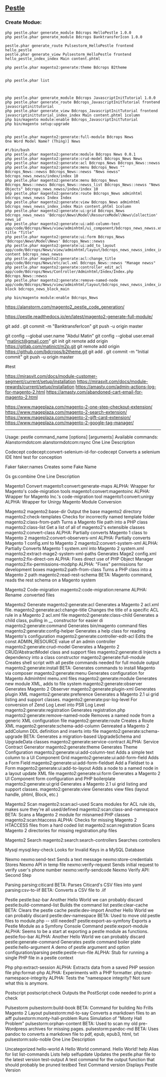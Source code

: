 ## [Pestle](https://github.com/astorm/pestle) 



### Create Modue:
```
php pestle.phar generate_module Bdcrops HelloPestle 1.0.0
php pestle.phar generate_module Bdcrops BanktransferIcon 1.0.0

pestle.phar generate_route Pulsestorm_HelloPestle frontend hello_pestle
pestle.phar generate_view Pulsestorm_HelloPestle frontend hello_pestle_index_index Main content.phtml

php pestle.phar magento2:generate:theme Bdcrops B2theme


php pestle.phar list



php pestle.phar generate_module Bdcrops JavascriptInitTutorial 1.0.0
php pestle.phar generate_route Bdcrops_JavascriptInitTutorial frontend javascriptinittutorial
php pestle.phar generate_view Bdcrops_JavascriptInitTutorial frontend javascriptinittutorial_index_index Main content.phtml 1column
php bin/magento module:enable Bdcrops_JavascriptInitTutorial
php bin/magento setup:upgrade


php pestle.phar magento2:generate:full-module Bdcrops News
One Word Model Name? (Thing)] News

#!/bin/bash
php pestle.phar magento2:generate:module Bdcrops News 0.0.1
php pestle.phar magento2:generate:crud-model Bdcrops_News News
php pestle.phar magento2:generate:acl Bdcrops_News Bdcrops_News::newss
php pestle.phar magento2:generate:menu Bdcrops_News "" Bdcrops_News::newss Bdcrops_News::newss "News newss" bdcrops_news_newss/index/index 10
php pestle.phar magento2:generate:menu Bdcrops_News Bdcrops_News::newss Bdcrops_News::newss_list Bdcrops_News::newss "News Objects" bdcrops_news_newss/index/index 10
php pestle.phar magento2:generate:route Bdcrops_News adminhtml bdcrops_news_newss Index Index
php pestle.phar magento2:generate:view Bdcrops_News adminhtml bdcrops_news_newss_index_index Main content.phtml 1column
php pestle.phar magento2:generate:ui:grid Bdcrops_News bdcrops_news_newss 'Bdcrops\News\Model\ResourceModel\News\Collection' news_id
php pestle.phar magento2:generate:ui:add-column-text app/code/Bdcrops/News/view/adminhtml/ui_component/bdcrops_news_newss.xml title "Title"
php pestle.phar magento2:generate:ui:form Bdcrops_News 'Bdcrops\News\Model\News' Bdcrops_News::newss
php pestle.phar magento2:generate:ui:add_to_layout app/code/Bdcrops/News/view/adminhtml/layout/bdcrops_news_newss_index_index.xml content bdcrops_news_newss
php pestle.phar magento2:generate:acl:change_title app/code/Bdcrops/News/etc/acl.xml Bdcrops_News::newss "Manage newss"
php pestle.phar magento2:generate:controller_edit_acl app/code/Bdcrops/News/Controller/Adminhtml/Index/Index.php Bdcrops_News::newss
php pestle.phar magento2:generate:remove-named-node app/code/Bdcrops/News/view/adminhtml/layout/bdcrops_news_newss_index_index.xml block bdcrops_news_block_main

php bin/magento module:enable Bdcrops_News
```




https://alanstorm.com/magento2_pestle_code_generation/

https://pestle.readthedocs.io/en/latest/magento2-generate-full-module/



git add .
git commit -m "BanktransferIcon"
git push -u origin master


git config --global user.name "Abdul Matin"
git config --global user.email "matinict@gmail.com"
git init
git remote add origin https://gitlab.com/matinict/m2p.git
git remote add origin https://github.com/bdcrops/b2theme.git
git add .
git commit -m "Initial commit"
git push -u origin master


#test

https://mirasvit.com/docs/module-customer-segment/current/setup/installation
https://mirasvit.com/docs/module-rewards/current/setup/installation
https://amasty.com/admin-actions-log-for-magento-2.html
https://amasty.com/abandoned-cart-email-for-magento-2.html

https://www.mageplaza.com/magento-2-one-step-checkout-extension/
https://www.mageplaza.com/magento-2-search-extension/
https://www.mageplaza.com/magento-2-gift-card-extension/
https://www.mageplaza.com/magento-2-google-tag-manager/




***

Usage: pestle command_name [options] [arguments]
Available commands:
Alanstormdotcom
  alanstormdotcom:rsync                      One Line Description

Codecept
  codecept:convert-selenium-id-for-codecept  Converts a selenium IDE html test for conception

Faker
  faker:names                                Creates some Fake Name

Gs
  gs:combine                                 One Line Description

Magento1 Convert
  magento1:convert:generate-maps             ALPHA: Wrapper for Magento's code-migration tools
  magento1:convert:magentoinc                ALPHA: Wrapper for Magento Inc.'s code-migration tool
  magento1:convert:unirgy                    ALPHA: Wrapper for Unirgy Magento Module Conversion

Magento2
  magento2:base-dir                          Output the base magento2 directory
  magento2:check-templates                   Checks for incorrectly named template folder
  magento2:class-from-path                   Turns a Magento file path into a PHP class
  magento2:class-list                        Get a list of all of magento2's extensible classes
  magento2:convert-class                     ALPHA: Partially converts Magento 1 class to Magento 2
  magento2:convert-observers-xml             ALPHA: Partially converts Magento 1 config.xml to Magento 2
  magento2:convert-system-xml                ALPHA: Partially Converts Magento 1 system.xml into Magento 2 system.xml
  magento2:extract-mage2-system-xml-paths    Generates Mage2 config.xml
  magento2:fix-direct-om                     ALPHA: Fixes direct use of PHP Object Manager
  magento2:fix-permissions-modphp            ALPHA: "Fixes" permissions for development boxes
  magento2:path-from-class                   Turns a PHP class into a Magento 2 path
  magento2:read-rest-schema                  BETA: Magento command, reads the rest schema on a Magento system

Magento2 Code-migration
  magento2:code-migration:rename             ALPHA: Rename .converted files

Magento2 Generate
  magento2:generate:acl                      Generates a Magento 2 acl.xml file.
  magento2:generate:acl:change-title         Changes the title of a specific ACL rule in a Magento 2 acl.xml file
  magento2:generate:class-child              Generates a child class, pulling in __ constructor for easier di
  magento2:generate:command                  Generates bin/magento command files
  magento2:generate:config-helper            Generates a help class for reading Magento's configuration
  magento2:generate:controller-edit-acl      Edits the const ADMIN_RESOURCE value of an admin controller
  magento2:generate:crud-model               Generates a Magento 2 CRUD/AbstractModel class and support files
  magento2:generate:di                       Injects a dependency into a class constructor
  magento2:generate:full-module              Creates shell script with all pestle commands needed for full module output
  magento2:generate:install                  BETA: Generates commands to install Magento via composer
  magento2:generate:menu                     Generates configuration for Magento Adminhtml menu.xml files
  magento2:generate:module                   Generates new module XML, adds to file system
  magento2:generate:observer                 Generates Magento 2 Observer
  magento2:generate:plugin-xml               Generates plugin XML
  magento2:generate:preference               Generates a Magento 2.1 ui grid listing and support classes.
  magento2:generate:psr-log-level            For conversion of Zend Log Level into PSR Log Level
  magento2:generate:registration             Generates registration.php
  magento2:generate:remove-named-node        Removes a named node from a generic XML configuration file
  magento2:generate:route                    Creates a Route XML
  magento2:generate:schema-add-column        Genreated a Magento 2 addColumn DDL definition and inserts into file
  magento2:generate:schema-upgrade           BETA: Generates a migration-based UpgradeSchema and UpgradeData classes
  magento2:generate:service-contract         ALPHA: Service Contract Generator
  magento2:generate:theme                    Generates Theme Configuration
  magento2:generate:ui:add-column-text       Adds a simple text column to a UI Component Grid
  magento2:generate:ui:add-form-field        Adds a Form Field
  magento2:generate:ui:add-form-fieldset     Add a Fieldset to a Form
  magento2:generate:ui:add-to-layout         Adds a <uiComponent/> node to a named node in a layout update XML file
  magento2:generate:ui:form                  Generates a Magento 2 UI Component form configuration and PHP boilerplate
  magento2:generate:ui:grid                  Generates a Magento 2.1 ui grid listing and support classes.
  magento2:generate:view                     Generates view files (layout handle, phtml, Block, etc.)

Magento2 Scan
  magento2:scan:acl-used                     Scans modules for ACL rule ids, makes sure they're all used/defined
  magento2:scan:class-and-namespace          BETA: Scans a Magento 2 module for misnamed PHP classes
  magento2:scan:htaccess                     ALPHA: Checks for missing Magento 2 HTACCESS files from a hard coded list
  magento2:scan:registration                 Scans Magento 2 directories for missing registration.php files

Magento2 Search
  magento2:search:search-controllers         Searches controllers

Mysql
  mysql:key-check                            Looks for Invalid Keys in a MySQL Database

Nexmo
  nexmo:send-text                            Sends a text message
  nexmo:store-credentials                    Stores Nexmo API in temp file
  nexmo:verify-request                       Sends initial request to verify user's phone number
  nexmo:verify-sendcode                      Nexmo Verify API: Second Step

Parsing
  parsing:citicard                           BETA: Parses Citicard's CSV files into yaml
  parsing:csv-to-iif                         BETA: Converts a CSV file to .iif

Pestle
  pestle:baz-bar                             Another Hello World we can probably discard
  pestle:build-command-list                  Builds the command list
  pestle:clear-cache                         BETA: Clears the pestle cache
  pestle:dev-import                          Another Hello World we can probably discard
  pestle:dev-namespace                       BETA: Used to move old pestle files to module.php -- still needed?
  pestle:export-as-symfony                   Exports a Pestle Module as a Symfony Console Command
  pestle:export-module                       ALPHA: Seems to be a start at exporting a pestle module as functions.
  pestle:foo-bar                             ALPHA: Another Hello World we can probably discard
  pestle:generate-command                    Generates pestle command boiler plate
  pestle:hello-argument                      A demo of pestle argument and option configuration/parsing
  pestle:pestle-run-file                     ALPHA: Stub for running a single PHP file in a pestle context

Php
  php:extract-session                        ALPHA: Extracts data from a saved PHP session file
  php:format-php                             ALPHA: Experiments with a PHP formatter.
  php:test-namespace-integrity               ALPHA: Tests the "namespace integrity?  Not sure what this is anymore.

Postscript
  postscript:check                           Outputs the PostScript code needed to print a check

Pulsestorm
  pulsestorm:build-book                      BETA: Command for building No Frills Magento 2 Layout
  pulsestorm:md-to-say                       Converts a markdown files to an aiff
  pulsestorm:monty-hall-problem              Runs Simulation of "Monty Hall Problem"
  pulsestorm:orphan-content                  BETA: Used to scan my old pre-Wordpress archives for missing pages.
  pulsestorm:pandoc-md                       BETA: Uses pandoc to converts a markdown file to pdf, epub, epub3, html, txt
  pulsestorm:solo-noble                      One Line Description

Uncategorized
  hello-world                                A Hello World command.  Hello World!
  help                                       Alias for list
  list-commands                              Lists help
  selfupdate                                 Updates the pestle.phar file to the latest version
  test-output                                A test command for the output function that should probably be pruned
  testbed                                    Test Command
  version                                    Displays Pestle Version
